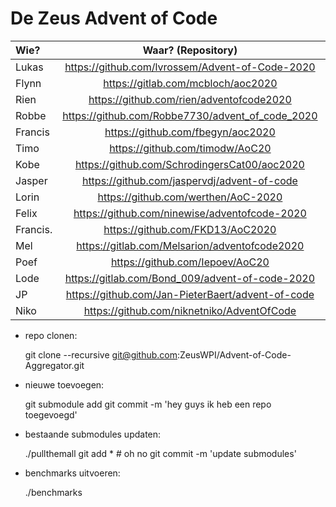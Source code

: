 # De Zeus Advent of Code

| Wie?           | Waar? (Repository)                                | Taal?      |
| :------------- | :-----------------------------------------------: | ---------: |
| Lukas          | https://github.com/lvrossem/Advent-of-Code-2020   | Rust       |
| Flynn          | https://gitlab.com/mcbloch/aoc2020                | Elixir     |
| Rien           | https://github.com/rien/adventofcode2020          | Elixir     |
| Robbe          | https://github.com/Robbe7730/advent_of_code_2020  | Rust       |
| Francis        | https://github.com/fbegyn/aoc2020                 | Go         |
| Timo           | https://github.com/timodw/AoC20                   | Rust       |
| Kobe           | https://github.com/SchrodingersCat00/aoc2020      | Haskell    |
| Jasper         | https://github.com/jaspervdj/advent-of-code       | Haskell    |
| Lorin          | https://github.com/werthen/AoC-2020               | TensorFlow |
| Felix          | https://github.com/ninewise/adventofcode-2020     | Shell      |
| Francis.       | https://github.com/FKD13/AoC2020                  | Erlang     |
| Mel            | https://gitlab.com/Melsarion/adventofcode2020     | Elixir     |
| Poef           | https://github.com/Iepoev/AoC20                   | Elixir     |
| Lode           | https://gitlab.com/Bond_009/advent-of-code-2020   | C          |
| JP             | https://github.com/Jan-PieterBaert/advent-of-code | Rust       |
| Niko           | https://github.com/niknetniko/AdventOfCode        | Elixir     |

* repo clonen:

    git clone --recursive git@github.com:ZeusWPI/Advent-of-Code-Aggregator.git

* nieuwe toevoegen:

    git submodule add <link zoals in tabel> <naam zoals in tabel>
    git commit -m 'hey guys ik heb een repo toegevoegd'

* bestaande submodules updaten:

    ./pullthemall
    git add * # oh no
    git commit -m 'update submodules'

* benchmarks uitvoeren:

    ./benchmarks <dag> <deel>
